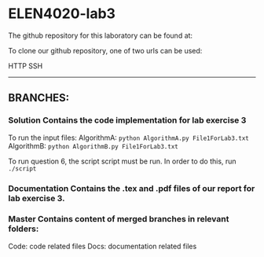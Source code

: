 # ELEN4020-lab3

The github repository for this laboratory can be found at:


To clone our github repository, one of two urls can be used:

HTTP
SSH

---------------------------------------------------------------------------
## BRANCHES:

### Solution      Contains the code implementation for lab exercise 3

To run the input files:
AlgorithmA: ``` python AlgorithmA.py File1ForLab3.txt ```
AlgorithmB: ``` python AlgorithmB.py File1ForLab3.txt ```

To run question 6, the script script must be run. In order to do this, run ``` ./script ```

### Documentation     Contains the .tex and .pdf files of our report for lab exercise 3.

### Master        Contains content of merged branches in relevant folders:
Code: code related files
Docs: documentation related files


